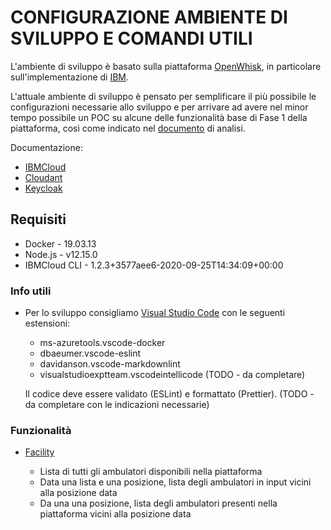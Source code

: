 # CONFIGURAZIONE AMBIENTE DI SVILUPPO E COMANDI UTILI

L'ambiente di sviluppo è basato sulla piattaforma [OpenWhisk](https://openwhisk.apache.org/), in particolare sull'implementazione di [IBM](https://cloud.ibm.com/login).

L'attuale ambiente di sviluppo è pensato per semplificare il più possibile le configurazioni necessarie allo sviluppo e per arrivare ad avere nel minor tempo possibile un POC su alcune delle funzionalità base di Fase 1 della piattaforma, così come indicato nel [documento](https://docs.google.com/file/d/1cgqOWzOo_zJUgr8W1JFXB-4YhA4GNdMJ/edit?filetype=msexcel) di analisi.

Documentazione:

- [IBMCloud](./docs/ibmcloud.md)
- [Cloudant](./docs/cloudant.md)
- [Keycloak](./docs/keycloak.md)

## Requisiti

- Docker  - 19.03.13
- Node.js - v12.15.0
- IBMCloud CLI - 1.2.3+3577aee6-2020-09-25T14:34:09+00:00

### Info utili

- Per lo sviluppo consigliamo [Visual Studio Code](https://code.visualstudio.com/) con le seguenti estensioni:
  - ms-azuretools.vscode-docker
  - dbaeumer.vscode-eslint
  - davidanson.vscode-markdownlint
  - visualstudioexptteam.vscodeintellicode
  (TODO - da completare)

  Il codice deve essere validato (ESLint) e formattato (Prettier). (TODO - da completare con le indicazioni necessarie)

### Funzionalità

- [Facility](./facility/README.md)

  - Lista di tutti gli ambulatori disponibili nella piattaforma
  - Data una lista e una posizione, lista degli ambulatori in input vicini alla posizione data
  - Da una una posizione, lista degli ambulatori presenti nella piattaforma vicini alla posizione data
